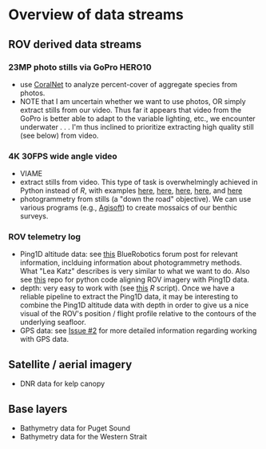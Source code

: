 # Overview of data streams

## ROV derived data streams

### 23MP photo stills via GoPro HERO10
* use [CoralNet](https://coralnet.ucsd.edu/) to analyze percent-cover of aggregate species from photos. 
* NOTE that I am uncertain whether we want to use photos, OR simply extract stills from our video. Thus far it appears that video from the GoPro is better able to adapt to the variable lighting, etc., we encounter underwater . . . I'm thus inclined to prioritize extracting high quality still (see below) from video. 

### 4K 30FPS wide angle video
* VIAME
* extract stills from video. This type of task is overwhelmingly achieved in Python instead of *R*, with examples [here](https://www.geeksforgeeks.org/extract-images-from-video-in-python/), [here](https://www.codespeedy.com/extract-images-from-a-video-in-python/), [here](https://www.askpython.com/python/examples/extract-images-from-video), [here](https://www.thepythoncode.com/article/extract-frames-from-videos-in-python), and [here](https://stackoverflow.com/questions/10225403/how-can-i-extract-a-good-quality-jpeg-image-from-a-video-file-with-ffmpeg)
* photogrammetry from stills (a "down the road" objective). We can use various programs (e.g., [Agisoft](https://www.agisoft.com/)) to create mossaics of our benthic surveys. 

### ROV telemetry log
* Ping1D altitude data: see [this](https://discuss.bluerobotics.com/t/retrieve-ping-sonar-data-for-analysis/11795/7) BlueRobotics forum post for relevant information, inclduing information about photogrammetry methods. What "Lea Katz" describes is very similar to what we want to do. Also see [this](https://github.com/ES-Alexander/data-alignment) repo for python code aligning ROV imagery with Ping1D data. 
* depth: very easy to work with (see [this](https://github.com/zhrandell/Seattle_Aquarium_ROV_telemetry_and_mapping/blob/main/code/tracklog_cleaning.R) *R* script). Once we have a reliable pipeline to extract the Ping1D data, it may be interesting to combine the Ping1D altitude data with depth in order to give us a nice visual of the ROV's position / flight profile relative to the contours of the underlying seafloor. 
* GPS data: see [Issue #2](https://github.com/zhrandell/Seattle_Aquarium_ROV_telemetry_and_mapping/issues/2) for more detailed information regarding working with GPS data. 

## Satellite / aerial imagery
* DNR data for kelp canopy 

## Base layers
* Bathymetry data for Puget Sound
* Bathymetry data for the Western Strait

